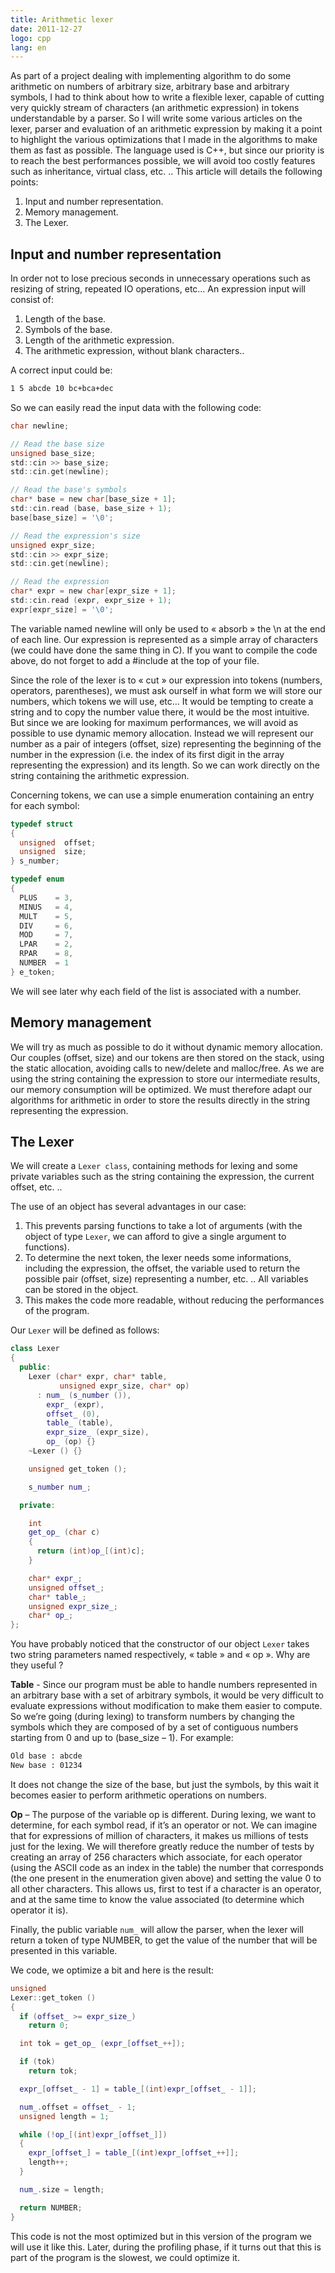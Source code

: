 ```yaml
---
title: Arithmetic lexer
date: 2011-12-27
logo: cpp
lang: en
---
```


As part of a project dealing with implementing algorithm to do some
arithmetic on numbers of arbitrary size, arbitrary base and arbitrary
symbols, I had to think about how to write a flexible lexer, capable of
cutting very quickly stream of characters (an arithmetic expression) in
tokens understandable by a parser. So I will write some various articles
on the lexer, parser and evaluation of an arithmetic expression by
making it a point to highlight the various optimizations that I made in
the algorithms to make them as fast as possible. The language used is
C++, but since our priority is to reach the best performances possible,
we will avoid too costly features such as inheritance, virtual class,
etc. .. This article will details the following points:

1. Input and number representation.
2. Memory management.
3. The Lexer.

## Input and number representation

In order not to lose precious seconds in unnecessary operations such as
resizing of string, repeated IO operations, etc… An expression input
will consist of:

1. Length of the base.
2. Symbols of the base.
3. Length of the arithmetic expression.
4. The arithmetic expression, without blank characters..

A correct input could be:

```sh
1 5 abcde 10 bc+bca+dec
```

So we can easily read the input data with the following code:

```c
char newline;

// Read the base size
unsigned base_size;
std::cin >> base_size;
std::cin.get(newline);

// Read the base's symbols
char* base = new char[base_size + 1];
std::cin.read (base, base_size + 1);
base[base_size] = '\0';

// Read the expression's size
unsigned expr_size;
std::cin >> expr_size;
std::cin.get(newline);

// Read the expression
char* expr = new char[expr_size + 1];
std::cin.read (expr, expr_size + 1);
expr[expr_size] = '\0';
```

The variable named newline will only be used to « absorb » the \n at
the end of each line. Our expression is represented as a simple array
of characters (we could have done the same thing in C). If you want to
compile the code above, do not forget to add a #include <iostream> at
the top of your file.

Since the role of the lexer is to « cut » our expression into
tokens (numbers, operators, parentheses), we must ask ourself in what
form we will store our numbers, which tokens we will use, etc… It
would be tempting to create a string and to copy the number value
there, it would be the most intuitive. But since we are looking
for maximum performances, we will avoid as possible to use dynamic
memory allocation. Instead we will represent our number as a pair of
integers (offset, size) representing the beginning of the number in the
expression (i.e. the index of its first digit in the array representing
the expression) and its length. So we can work directly on the string
containing the arithmetic expression.

Concerning tokens, we can use a simple enumeration containing an entry for each symbol:

```c
typedef struct
{
  unsigned  offset;
  unsigned  size;
} s_number;

typedef enum
{
  PLUS    = 3,
  MINUS   = 4,
  MULT    = 5,
  DIV     = 6,
  MOD     = 7,
  LPAR    = 2,
  RPAR    = 8,
  NUMBER  = 1
} e_token;
```

We will see later why each field of the list is associated with a number.

## Memory management

We will try as much as possible to do it without dynamic memory
allocation. Our couples (offset, size) and our tokens are then stored
on the stack, using the static allocation, avoiding calls to new/delete
and malloc/free. As we are using the string containing the expression
to store our intermediate results, our memory consumption will be
optimized. We must therefore adapt our algorithms for arithmetic in
order to store the results directly in the string representing the
expression.

## The Lexer

We will create a `Lexer class`, containing methods for lexing and some
private variables such as the string containing the expression, the
current offset, etc. ..

The use of an object has several advantages in our case:

1. This prevents parsing functions to take a lot of arguments (with
the object of type `Lexer`, we can afford to give a single argument to
functions).
2. To determine the next token, the lexer needs some informations,
including the expression, the offset, the variable used to return
the possible pair (offset, size) representing a number, etc. .. All
variables can be stored in the object.
3. This makes the code more readable, without reducing the performances
of the program.

Our `Lexer` will be defined as follows:

```c++
class Lexer
{
  public:
    Lexer (char* expr, char* table,
           unsigned expr_size, char* op)
      : num_ (s_number ()),
        expr_ (expr),
        offset_ (0),
        table_ (table),
        expr_size_ (expr_size),
        op_ (op) {}
    ~Lexer () {}

    unsigned get_token ();

    s_number num_;

  private:

    int
    get_op_ (char c)
    {
      return (int)op_[(int)c];
    }

    char* expr_;
    unsigned offset_;
    char* table_;
    unsigned expr_size_;
    char* op_;
};
```

You have probably noticed that the constructor of our object `Lexer` takes
two string parameters named respectively, « table » and « op ». Why
are they useful ?

**Table** - Since our program must be able to handle numbers represented
in an arbitrary base with a set of arbitrary symbols, it would be
very difficult to evaluate expressions without modification to make
them easier to compute. So we’re going (during lexing) to transform
numbers by changing the symbols which they are composed of by a set of
contiguous numbers starting from 0 and up to (base_size – 1). For
example:

```sh
Old base : abcde
New base : 01234
```

It does not change the size of the base, but just the symbols, by this
wait it becomes easier to perform arithmetic operations on numbers.

**Op** – The purpose of the variable op is different. During lexing,
we want to determine, for each symbol read, if it’s an operator or
not. We can imagine that for expressions of million of characters,
it makes us millions of tests just for the lexing. We will therefore
greatly reduce the number of tests by creating an array of 256
characters which associate, for each operator (using the ASCII code as
an index in the table) the number that corresponds (the one present
in the enumeration given above) and setting the value 0 to all other
characters. This allows us, first to test if a character is an operator,
and at the same time to know the value associated (to determine which
operator it is).

Finally, the public variable `num_` will allow the parser, when the lexer
will return a token of type NUMBER, to get the value of the number that
will be presented in this variable.

We code, we optimize a bit and here is the result:

```c++
unsigned
Lexer::get_token ()
{
  if (offset_ >= expr_size_)
    return 0;

  int tok = get_op_ (expr_[offset_++]);

  if (tok)
    return tok;

  expr_[offset_ - 1] = table_[(int)expr_[offset_ - 1]];

  num_.offset = offset_ - 1;
  unsigned length = 1;

  while (!op_[(int)expr_[offset_]])
  {
    expr_[offset_] = table_[(int)expr_[offset_++]];
    length++;
  }

  num_.size = length;

  return NUMBER;
}
```

This code is not the most optimized but in this version of the program
we will use it like this. Later, during the profiling phase, if it turns
out that this is part of the program is the slowest, we could optimize
it.
